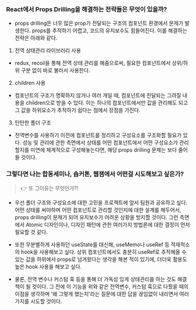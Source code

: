 ### React에서 Props Drilling을 해결하는 전략들은 무엇이 있을까?

- props drilling은 너무 많은 prop가 전달되는 구조의 컴포넌트 환경에서 문제가 발생한다. props를 추적하기 어렵고, 코드의 유지보수도 힘들어진다. 이를 해결하는 전략은 아래와 같다.

1) 전역 상태관리 라이브러리 사용
- redux, recoil을 통해 전역 상태 관리를 해줌으로써, 필요한 컴포넌트에서 상위/하위 구분 없이 바로 불러서 사용한다.

2) children 사용
- 컴포넌트의 구조가 명확하지 않거나 여러 개일 때, 컴포넌트에 전달되는 그려질 내용을 children으로 받을 수 있다. 이는 하나의 컴포넌트에서만 값을 관리해도 되고 그 값을 하위요소가 추적하기 쉽다는 점에서 장점을 가진다.

3) 탄탄한 폴더 구조
- 전역변수를 사용하기 이전에 컴포넌트를 정리하고 구성요소를 구조화할 필요가 있다. 성능 및 관리에 관한 측면에서 상태를 어떤 컴포넌트에서 어떤 구성요소가 관리할지를 미연에 체계적으로 구성해놓는다면, 해당 props drilling 문제는 보다 줄어들 것이다.

### 그렇다면 나는 합동세미나, 솝커톤, 웹잼에서 어떤걸 시도해보고 싶은가?
> 👉 또 그이유는 무엇인가?!

- 우선 폴더 구조와 구성요소에 대한 고민을 프로젝트에 앞서 팀원과 공유하고 싶다. 어떤 상태를 써야하며 어떤 컴포넌트로 관리할 것인지에 대한 설계를 해두어서, props drilling이 문제가 되어 유지보수가 어려운 상황을 방지할 것이다. 그런 측면에서 Atomic 디자인이나, 디자인 패턴에 관한 여러가지 방법론에 대한 결정이 먼저 필요할 것 같다.

- 또한 무분별하게 사용하던 useState를 대신해, useMemo나 useRef 등 적재적소의 hook을 사용해보고 싶다. 상위 컴포넌트에서도 충분히 useRef로 추적해올 수 있는 값을 하위에서 props로 넘겨왔다는 생각을 해본 적이 있기에, 더더욱 활용도 높은 hook 사용을 해보고 싶다.

- 물론, 전역 변수나 커스텀 훅 등을 통해 더 가독성 있게 상태관리를 하는 것도 해결책이 될 것이다. 그 전에 이 기능을 위와 같은 전역변수, 커스텀 훅으로 다뤘을 때의 이점을 생각하며 '왜 그렇게 했는지'라는 질문에 대한 답을 끊임없이 내리면서 여러가지를 시도할 것이다.

